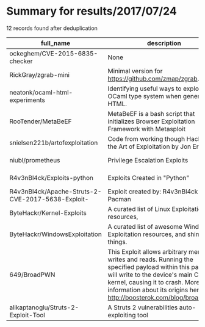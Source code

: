 
# Summary for results/2017/07/24
    
12 records found after deduplication

| full_name | description | html_url | matched_list | matched_count | pushed_at | size | stargazers_count | language | forks_count |
|---------------------------------------------------|---------------------------------------------------------------------------------------------------------------------------------------------------------------------------------------------------------------------------------------------------------|----------------------------------------------------------------------|----------------------|-----------------|---------------------------|--------|--------------------|------------|---------------|
| ockeghem/CVE-2015-6835-checker | None | https://github.com/ockeghem/CVE-2015-6835-checker | ['cve-2'] | 1 | 2017-07-24 12:26:43+00:00 | 1 | 1 | PHP | 1 |
| RickGray/zgrab-mini | Minimal version for https://github.com/zmap/zgrab. | https://github.com/RickGray/zgrab-mini | ['exploit'] | 1 | 2017-07-24 09:45:40+00:00 | 12 | 13 | Go | 8 |
| neatonk/ocaml-html-experiments | Identifying useful ways to exploit the OCaml type system when generating HTML. | https://github.com/neatonk/ocaml-html-experiments | ['exploit'] | 1 | 2017-07-24 15:50:53+00:00 | 3 | 0 | OCaml | 0 |
| RooTender/MetaBeEF | MetaBeEF is a bash script that initializes Browser Exploitation Framework with Metasploit | https://github.com/RooTender/MetaBeEF | ['exploit'] | 1 | 2017-07-24 14:01:46+00:00 | 22 | 2 | Shell | 0 |
| snielsen221b/artofexploitation | Code from working though Hacking: the Art of Exploitation by Jon Erikson | https://github.com/snielsen221b/artofexploitation | ['exploit'] | 1 | 2017-07-24 00:11:37+00:00 | 0 | 0 | | 0 |
| niubl/prometheus | Privilege Escalation Exploits | https://github.com/niubl/prometheus | ['exploit'] | 1 | 2017-07-24 06:17:43+00:00 | 1 | 0 | C | 0 |
| R4v3nBl4ck/Exploits-python | Exploits Created in "Python" | https://github.com/R4v3nBl4ck/Exploits-python | ['exploit'] | 1 | 2017-07-24 04:52:29+00:00 | 0 | 0 | | 0 |
| R4v3nBl4ck/Apache-Struts-2-CVE-2017-5638-Exploit- | Exploit created by: R4v3nBl4ck end Pacman | https://github.com/R4v3nBl4ck/Apache-Struts-2-CVE-2017-5638-Exploit- | ['cve-2', 'exploit'] | 2 | 2017-07-24 23:55:01+00:00 | 1084 | 4 | Python | 6 |
| ByteHackr/Kernel-Exploits | A curated list of Linux Exploitation resources, | https://github.com/ByteHackr/Kernel-Exploits | ['exploit'] | 1 | 2017-07-24 13:50:33+00:00 | 3579 | 1 | C | 1 |
| ByteHackr/WindowsExploitation | A curated list of awesome Windows Exploitation resources, and shiny things. | https://github.com/ByteHackr/WindowsExploitation | ['exploit'] | 1 | 2017-07-24 14:01:10+00:00 | 2473 | 28 | | 9 |
| 649/BroadPWN | This Exploit allows arbitrary memory writes and reads. Running the specified payload within this package will write to the device's main CPU kernel, causing it to crash. More information about its origins here: http://boosterok.com/blog/broadpwn2/ | https://github.com/649/BroadPWN | ['exploit'] | 1 | 2017-07-24 17:24:16+00:00 | 2 | 26 | Python | 7 |
| alikaptanoglu/Struts-2-Exploit-Tool | A Struts 2 vulnerabilities auto-exploiting tool | https://github.com/alikaptanoglu/Struts-2-Exploit-Tool | ['exploit'] | 1 | 2017-07-24 14:15:55+00:00 | 31 | 0 | C# | 2 |
